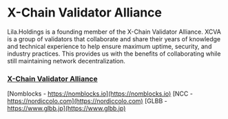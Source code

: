 # X-Chain Validator Alliance
Lila.Holdings is a founding member of the X-Chain Validator Alliance. XCVA is a group of validators that collaborate and share their years of knowledge and technical experience to help ensure maximum uptime, security, and industry practices. This provides us with the benefits of collaborating while still maintaining network decentralization.

### [X-Chain Validator Alliance](https://google.com)

[Nomblocks - https://nomblocks.io](https://nomblocks.io)
[NCC - https://nordiccolo.com](https://nordiccolo.com)
[GLBB - https://www.glbb.jp](https://www.glbb.jp)
